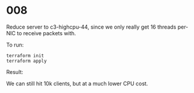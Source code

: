 # 008

Reduce server to c3-highcpu-44, since we only really get 16 threads per-NIC to receive packets with.

To run:

```console
terraform init
terraform apply
```

Result:

We can still hit 10k clients, but at a much lower CPU cost.
